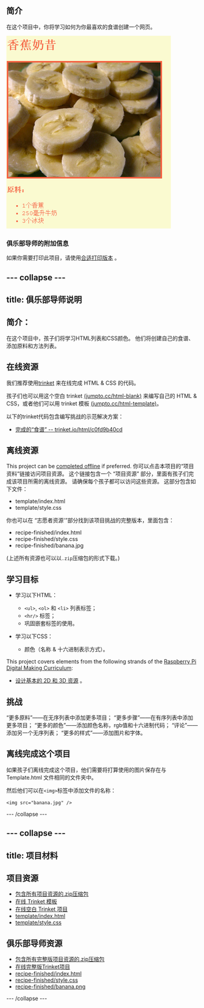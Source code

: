 ## 简介

在这个项目中，你将学习如何为你最喜欢的食谱创建一个网页。

![screenshot](images/recipe-final.png)

### 俱乐部导师的附加信息

如果你需要打印此项目，请使用[合适打印版本](https://projects.raspberrypi.org/en/projects/recipe/print) 。

## \--- collapse \---

## title: 俱乐部导师说明

## 简介：

在这个项目中，孩子们将学习HTML列表和CSS颜色。 他们将创建自己的食谱、添加原料和方法列表。

## 在线资源

我们推荐使用[trinket](https://trinket.io/) 来在线完成 HTML & CSS 的代码。

孩子们也可以用这个空白 trinket [(jumpto.cc/html-blank)](http://jumpto.cc/html-blank) 来编写自己的 HTML & CSS，或者他们可以用 trinket 模板 [(jumpto.cc/html-template)](http://jumpto.cc/html-template)。

以下的trinket代码包含编写挑战的示范解决方案：

+ [完成的“食谱” -- trinket.io/html/c0fd9b40cd](https://trinket.io/html/c0fd9b40cd)

## 离线资源

This project can be [completed offline](https://rpf.io/html-offline) if preferred. 你可以点击本项目的“项目资料”链接访问项目资源。 这个链接包含一个 “项目资源” 部分，里面有孩子们完成该项目所需的离线资源。 请确保每个孩子都可以访问这些资源。 这部分包含如下文件：

+ template/index.html
+ template/style.css

你也可以在 “志愿者资源'”部分找到该项目挑战的完整版本，里面包含：

+ recipe-finished/index.html
+ recipe-finished/style.css
+ recipe-finished/banana.jpg

(上述所有资源也可以以`.zip`压缩包的形式下载。)

## 学习目标

+ 学习以下HTML：
    
    + `<ul>`, `<ol>` 和 `<li>` 列表标签；
    + `<hr/>` 标签；
    + 巩固嵌套标签的使用。

+ 学习以下CSS：
    
    + 颜色（名称 & 十六进制表示方式）。

This project covers elements from the following strands of the [Raspberry Pi Digital Making Curriculum](https://rpf.io/curriculum):

+ [设计基本的 2D 和 3D 资源](https://www.raspberrypi.org/curriculum/design/creator) 。

## 挑战

“更多原料”——在无序列表中添加更多项目； “更多步骤”——在有序列表中添加更多项目； “更多的颜色”——添加颜色名称，rgb值和十六进制代码； “评论”——添加另一个无序列表； “更多的样式”——添加图片和字体。

## 离线完成这个项目

如果孩子们离线完成这个项目，他们需要将打算使用的图片保存在与Template.html 文件相同的文件夹中。

然后他们可以在`<img>`标签中添加文件的名称：

    <img src="banana.jpg" />
    

\--- /collapse \---

## \--- collapse \---

## title: 项目材料

## 项目资源

+ [包含所有项目资源的.zip压缩包](https://rpf.io/p/en/recipe-go)
+ [在线 Trinket 模板](http://jumpto.cc/trinket-template)
+ [在线空白 Trinket 项目](http://jumpto.cc/trinket-blank)
+ [template/index.html](resources/template-index.html)
+ [template/style.css](resources/template-style.css)

## 俱乐部导师资源

+ [包含所有完整版项目资源的.zip压缩包](https://rpf.io/p/en/recipe-go)
+ [在线完整版Trinket项目](https://trinket.io/html/c0fd9b40cd)
+ [recipe-finished/index.html](resources/recipe-finished-index.html)
+ [recipe-finished/style.css](resources/recipe-finished-style.css)
+ [recipe-finished/banana.png](resources/recipe-finished-banana.png)

\--- /collapse \---